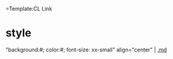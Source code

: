=Template:CL Link

style
=====

"background:\#; color:\#; font-size: xx-small" align="center" | [ .md]({{{1}}}#{{{2}}} "wikilink")
